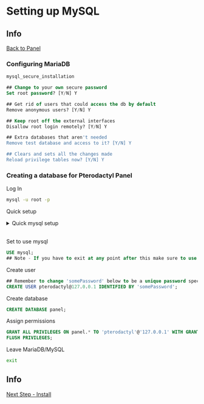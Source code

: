 # Setting up MySQL

## Info

[Back to Panel](/Pterodactyl/1%20-%20Panel)

### Configuring MariaDB

```sh
mysql_secure_installation
```

```sql
## Change to your own secure password
Set root password? [Y/N] Y

## Get rid of users that could access the db by default
Remove anonymous users? [Y/N] Y

## Keep root off the external interfaces
Disallow root login remotely? [Y/N] Y

## Extra databases that aren't needed
Remove test database and access to it? [Y/N] Y

## Clears and sets all the changes made
Reload privilege tables now? [Y/N] Y
```

### Creating a database for Pterodactyl Panel

Log In

```sh
mysql -u root -p
```

Quick setup

<details>
<summary>Quick mysql setup</summary>
<p>
Note: This command is just for testing and should not be used for the actual install

```sh
USE mysql; && CREATE USER pterodactyl@127.0.0.1 IDENTIFIED BY 'somePassword'; && CREATE DATABASE panel; && GRANT ALL PRIVILEGES ON panel.* TO 'pterodactyl'@'127.0.0.1' WITH GRANT OPTION; && FLUSH PRIVILEGES; && exit
```

</p>
</details>
&nbsp;

Set to use mysql

```sql
USE mysql;
## Note - If you have to exit at any point after this make sure to use this command again
```

Create user

```sql
## Remember to change 'somePassword' below to be a unique password specific to this account.
CREATE USER pterodactyl@127.0.0.1 IDENTIFIED BY 'somePassword';
```

Create database

```sql
CREATE DATABASE panel;
```

Assign permissions

```sql
GRANT ALL PRIVILEGES ON panel.* TO 'pterodactyl'@'127.0.0.1' WITH GRANT OPTION;
FLUSH PRIVILEGES;
```

Leave MariaDB/MySQL

```sh
exit
```
## Info

[Next Step - Install](/Pterodactyl/1%20-%20Panel/3%20-%20Install.md)